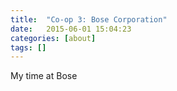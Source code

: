 ```yaml
---
title:  "Co-op 3: Bose Corporation"
date:   2015-06-01 15:04:23
categories: [about]
tags: []
---
```



My time at Bose